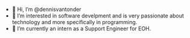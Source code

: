 - 👋 Hi, I’m @dennisvantonder
- 👀 I’m interested in software develpment and is very passionate about technology and more specifically in programming.
- 🌱 I’m currently an intern as a Support Engineer for EOH.


<!---
- 📫 How to reach me via my linkedIn account: www.linkedin.com/in/dennis-van-tonder-6a4872231
dennisvantonder/dennisvantonder is a ✨ special ✨ repository because its `README.md` (this file) appears on your GitHub profile.
You can click the Preview link to take a look at your changes.
--->
